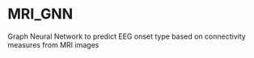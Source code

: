 # MRI_GNN
Graph Neural Network to predict EEG onset type based on connectivity measures from MRI images
